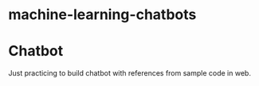 # machine-learning-chatbots

# Chatbot

Just practicing to build chatbot with references from sample code in web.
